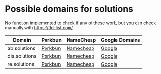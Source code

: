 # Possible domains for solutions

No function implemented to check if any of these work, but you can check manually with https://tld-list.com/

| Domain | Porkbun | NameCheap | Google Domains |
|---|---|---|---|
| ab.solutions | [Porkbun](https://porkbun.com/checkout/search?prb=e814663da1&tlds=&idnLanguage=&search=search&q=ab.solutions) | [Namecheap](https://www.namecheap.com/domains/registration/results/?domain=ab.solutions) | [Google](https://domains.google.com/registrar/search?searchTerm=ab.solutions) |
| dis.solutions | [Porkbun](https://porkbun.com/checkout/search?prb=e814663da1&tlds=&idnLanguage=&search=search&q=dis.solutions) | [Namecheap](https://www.namecheap.com/domains/registration/results/?domain=dis.solutions) | [Google](https://domains.google.com/registrar/search?searchTerm=dis.solutions) |
| re.solutions | [Porkbun](https://porkbun.com/checkout/search?prb=e814663da1&tlds=&idnLanguage=&search=search&q=re.solutions) | [Namecheap](https://www.namecheap.com/domains/registration/results/?domain=re.solutions) | [Google](https://domains.google.com/registrar/search?searchTerm=re.solutions) |
